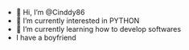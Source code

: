 - 👋 Hi, I’m @Cinddy86
- 👀 I’m currently interested in PYTHON
- 🌱 I’m currently learning how to develop softwares
- I have a boyfriend

<!---
Cinddy86/Cinddy86 is a ✨ special ✨ repository because its `README.md` (this file) appears on your GitHub profile.
You can click the Preview link to take a look at your changes.
--->
